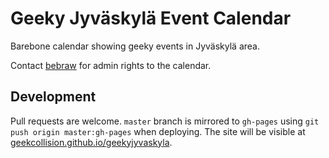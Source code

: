 # Geeky Jyväskylä Event Calendar

Barebone calendar showing geeky events in Jyväskylä area.

Contact [bebraw](https://github.com/bebraw) for admin rights to the calendar.

## Development

Pull requests are welcome. `master` branch is mirrored to `gh-pages` using `git push origin master:gh-pages` when deploying. The site will be visible at [geekcollision.github.io/geekyjyvaskyla](https://geekcollision.github.io/geekyjyvaskyla).
